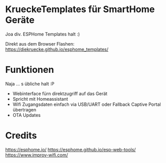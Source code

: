 # KrueckeTemplates für SmartHome Geräte

Joa div. ESPHome Templates halt :)

Direkt aus dem Browser Flashen: https://diekruecke.github.io/esphome_templates/

# Funktionen

Naja ... s übliche halt :P
- Webinterface fürn direktzugriff auf das Gerät
- Spricht mit Homeassistant
- Wifi Zugangsdaten einfach via USB/UART oder Fallback Captive Portal übertragen
- OTA Updates

# Credits
https://esphome.io/
https://esphome.github.io/esp-web-tools/
https://www.improv-wifi.com/